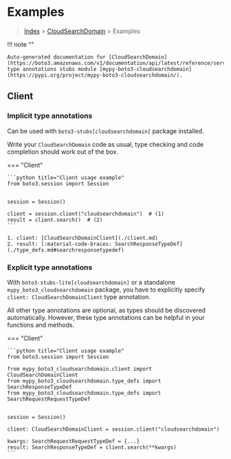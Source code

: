 # Examples

> [Index](../README.md) > [CloudSearchDomain](./README.md) > Examples

!!! note ""

    Auto-generated documentation for [CloudSearchDomain](https://boto3.amazonaws.com/v1/documentation/api/latest/reference/services/cloudsearchdomain.html#CloudSearchDomain)
    type annotations stubs module [mypy-boto3-cloudsearchdomain](https://pypi.org/project/mypy-boto3-cloudsearchdomain/).

## Client

### Implicit type annotations

Can be used with `boto3-stubs[cloudsearchdomain]` package installed.

Write your `CloudSearchDomain` code as usual,
type checking and code completion should work out of the box.


=== "Client"

    ```python title="Client usage example"
    from boto3.session import Session


    session = Session()

    client = session.client("cloudsearchdomain")  # (1)
    result = client.search()  # (2)
    ```

    1. client: [CloudSearchDomainClient](./client.md)
    2. result: [:material-code-braces: SearchResponseTypeDef](./type_defs.md#searchresponsetypedef) 






### Explicit type annotations

With `boto3-stubs-lite[cloudsearchdomain]`
or a standalone `mypy_boto3_cloudsearchdomain` package, you have to explicitly specify `client: CloudSearchDomainClient` type annotation.

All other type annotations are optional, as types should be discovered automatically.
However, these type annotations can be helpful in your functions and methods.


=== "Client"

    ```python title="Client usage example"
    from boto3.session import Session

    from mypy_boto3_cloudsearchdomain.client import CloudSearchDomainClient
    from mypy_boto3_cloudsearchdomain.type_defs import SearchResponseTypeDef
    from mypy_boto3_cloudsearchdomain.type_defs import SearchRequestRequestTypeDef


    session = Session()

    client: CloudSearchDomainClient = session.client("cloudsearchdomain")

    kwargs: SearchRequestRequestTypeDef = {...}
    result: SearchResponseTypeDef = client.search(**kwargs)
    ```






